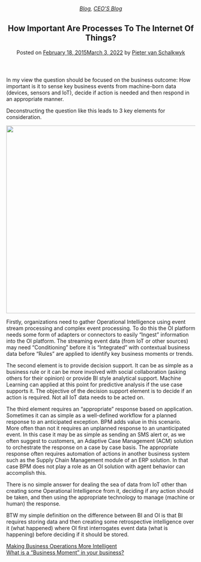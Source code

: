 
<article class="post-4003 post type-post status-publish format-standard has-post-thumbnail hentry category-blog category-pieter-blog tag-bpm tag-operational-intelligence" id="post-4003">
<div class="article-inner">
<header class="entry-header">
<div class="entry-header-text entry-header-text-top text-center">
<h6 class="entry-category is-xsmall"><a href="https://xmpro.com/category/blog/" rel="category tag">Blog</a>, <a href="https://xmpro.com/category/blog/pieter-blog/" rel="category tag">CEO'S Blog</a></h6><h1 class="entry-title">How Important Are Processes To The Internet Of Things?</h1><div class="entry-divider is-divider small"></div>
<div class="entry-meta uppercase is-xsmall">
<span class="posted-on">Posted on <a href="https://xmpro.com/how-important-are-processes-to-the-internet-of-things/" rel="bookmark"><time class="entry-date published" datetime="2015-02-18T10:30:46+00:00">February 18, 2015</time><time class="updated" datetime="2022-03-03T04:30:43+00:00">March 3, 2022</time></a></span> <span class="byline">by <span class="meta-author vcard"><a class="url fn n" href="https://xmpro.com/author/pietervs/">Pieter van Schalkwyk</a></span></span> </div>
</div>
</header>
<div class="entry-content single-page">
<p>In my view the question should be focused on the business outcome: How important is it to sense key business events from machine-born data (devices, sensors and IoT), decide if action is needed and then respond in an appropriate manner.</p>
<p>Deconstructing the question like this leads to 3 key elements for consideration.</p>
<p><img height="500" src="https://xmpro.com/wp-content/uploads/2015/02/SDA_VennDiagram_v2.png" width="700"/>
</p>
<p>Firstly, organizations need to gather Operational Intelligence using event stream processing and complex event processing. To do this the OI platform needs some form of adapters or connectors to easily “Ingest” information into the OI platform. The streaming event data (from IoT or other sources) may need “Conditioning” before it is “Integrated” with contextual business data before “Rules” are applied to identify key business moments or trends.</p>
<p>The second element is to provide decision support. It can be as simple as a business rule or it can be more involved with social collaboration (asking others for their opinion) or provide BI style analytical support. Machine Learning can applied at this point for predictive analysis if the use case supports it. The objective of the decision support element is to decide if an action is required. Not all IoT data needs to be acted on.</p>
<p>The third element requires an “appropriate” response based on application. Sometimes it can as simple as a well-defined workflow for a planned response to an anticipated exception. BPM adds value in this scenario. More often than not it requires an unplanned response to an unanticipated event. In this case it may be as simple as sending an SMS alert or, as we often suggest to customers, an Adaptive Case Management (ACM) solution to orchestrate the response on a case by case basis. The appropriate response often requires automation of actions in another business system such as the Supply Chain Management module of an ERP solution. In that case BPM does not play a role as an OI solution with agent behavior can accomplish this.</p>
<p>There is no simple answer for dealing the sea of data from IoT other than creating some Operational Intelligence from it, deciding if any action should be taken, and then using the appropriate technology to manage (machine or human) the response.</p>
<p>BTW my simple definition on the difference between BI and OI is that BI requires storing data and then creating some retrospective intelligence over it (what happened) where OI first interrogates event data (what is happening) before deciding if it should be stored.</p>
<div class="blog-share text-center"><div class="is-divider medium"></div><div class="social-icons share-icons share-row relative"><a aria-label="Share on WhatsApp" class="icon button circle is-outline tooltip whatsapp show-for-medium" data-action="share/whatsapp/share" href="whatsapp://send?text=How%20Important%20Are%20Processes%20To%20The%20Internet%20Of%20Things%3F - https://xmpro.com/how-important-are-processes-to-the-internet-of-things/" title="Share on WhatsApp"><i class="icon-whatsapp"></i></a><a aria-label="Share on Facebook" class="icon button circle is-outline tooltip facebook" data-label="Facebook" href="https://www.facebook.com/sharer.php?u=https://xmpro.com/how-important-are-processes-to-the-internet-of-things/" onclick="window.open(this.href,this.title,'width=500,height=500,top=300px,left=300px'); return false;" rel="noopener nofollow" target="_blank" title="Share on Facebook"><i class="icon-facebook"></i></a><a aria-label="Share on Twitter" class="icon button circle is-outline tooltip twitter" href="https://twitter.com/share?url=https://xmpro.com/how-important-are-processes-to-the-internet-of-things/" onclick="window.open(this.href,this.title,'width=500,height=500,top=300px,left=300px'); return false;" rel="noopener nofollow" target="_blank" title="Share on Twitter"><i class="icon-twitter"></i></a><a aria-label="Email to a Friend" class="icon button circle is-outline tooltip email" href="/cdn-cgi/l/email-protection#bd82cec8dfd7d8dec980f5d2ca988f8df4d0cdd2cfc9dcd3c9988f8dfccfd8988f8dedcfd2ded8ceced8ce988f8de9d2988f8de9d5d8988f8df4d3c9d8cfd3d8c9988f8df2db988f8de9d5d4d3dace988efb9bdfd2d9c480fed5d8ded6988f8dc9d5d4ce988f8dd2c8c9988efc988f8dd5c9c9cdce988efc988ffb988ffbc5d0cdcfd293ded2d0988ffbd5d2ca90d4d0cdd2cfc9dcd3c990dccfd890cdcfd2ded8ceced8ce90c9d290c9d5d890d4d3c9d8cfd3d8c990d2db90c9d5d4d3dace988ffb" rel="nofollow" title="Email to a Friend"><i class="icon-envelop"></i></a><a aria-label="Pin on Pinterest" class="icon button circle is-outline tooltip pinterest" href="https://pinterest.com/pin/create/button?url=https://xmpro.com/how-important-are-processes-to-the-internet-of-things/&amp;media=https://xmpro.com/wp-content/uploads/2015/02/SDA_VennDiagram_v2.png&amp;description=How%20Important%20Are%20Processes%20To%20The%20Internet%20Of%20Things%3F" onclick="window.open(this.href,this.title,'width=500,height=500,top=300px,left=300px'); return false;" rel="noopener nofollow" target="_blank" title="Pin on Pinterest"><i class="icon-pinterest"></i></a><a aria-label="Share on LinkedIn" class="icon button circle is-outline tooltip linkedin" href="https://www.linkedin.com/shareArticle?mini=true&amp;url=https://xmpro.com/how-important-are-processes-to-the-internet-of-things/&amp;title=How%20Important%20Are%20Processes%20To%20The%20Internet%20Of%20Things%3F" onclick="window.open(this.href,this.title,'width=500,height=500,top=300px,left=300px'); return false;" rel="noopener nofollow" target="_blank" title="Share on LinkedIn"><i class="icon-linkedin"></i></a></div></div></div>
<nav class="navigation-post" id="nav-below" role="navigation">
<div class="flex-row next-prev-nav bt bb">
<div class="flex-col flex-grow nav-prev text-left">
<div class="nav-previous"><a href="https://xmpro.com/making-business-operations-intelligent/" rel="prev"><span class="hide-for-small"><i class="icon-angle-left"></i></span> Making Business Operations More Intelligent</a></div>
</div>
<div class="flex-col flex-grow nav-next text-right">
<div class="nav-next"><a href="https://xmpro.com/what-is-a-business-moment-in-your-business/" rel="next">What is a “Business Moment” in your business? <span class="hide-for-small"><i class="icon-angle-right"></i></span></a></div> </div>
</div>
</nav>
</div>
</article>
<div class="comments-area" id="comments">
</div>
